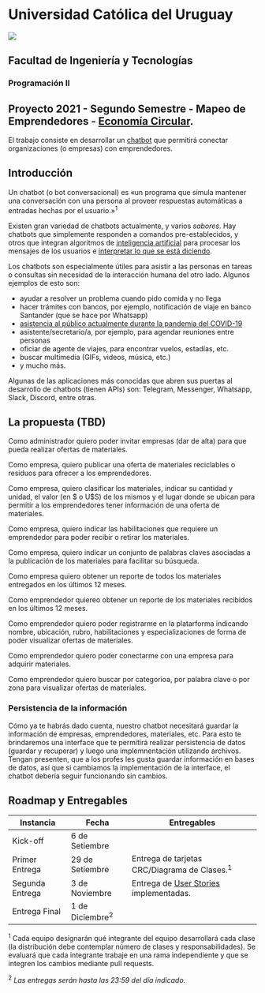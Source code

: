 # Universidad Católica del Uruguay
<img src="https://ucu.edu.uy/sites/all/themes/univer/logo.png"> 

## Facultad de Ingeniería y Tecnologías
### Programación II

## Proyecto 2021 - Segundo Semestre - Mapeo de Emprendedores - [Economía Circular](https://es.wikipedia.org/wiki/Econom%C3%ADa_circular).

El trabajo consiste en desarrollar un [chatbot](https://es.wikipedia.org/wiki/Bot_conversacional) que permitirá conectar organizaciones (o empresas) con emprendedores. 

## Introducción
Un chatbot (o bot conversacional) es «un programa que simula mantener una conversación con una persona al proveer respuestas automáticas a entradas hechas por el usuario.»<sup>1</sup>

Existen gran variedad de chatbots actualmente, y varios _sabores_. Hay chatbots que simplemente responden a comandos pre-establecidos, y otros que integran algoritmos de [inteligencia artificial](https://es.wikipedia.org/wiki/Inteligencia_artificial) para procesar los mensajes de los usuarios e [interpretar lo que se está diciendo](https://es.wikipedia.org/wiki/Procesamiento_de_lenguajes_naturales).

Los chatbots son especialmente útiles para asistir a las personas en tareas o consultas sin necesidad de la interacción humana del otro lado. Algunos ejemplos de esto son:

- ayudar a resolver un problema cuando pido comida y no llega
- hacer trámites con bancos, por ejemplo, notificación de viaje en banco Santander (que se hace por Whatsapp)
- [asistencia al público actualmente durante la pandemia del COVID-19](https://www.gub.uy/ministerio-salud-publica/coronavirus)
- asistente/secretario/a, por ejemplo, para agendar reuniones entre personas
- oficiar de agente de viajes, para encontrar vuelos, estadías, etc.
- buscar multimedia (GIFs, videos, música, etc.)
- y mucho más.

Algunas de las aplicaciones más conocidas que abren sus puertas al desarrollo de chatbots (tienen APIs) son: Telegram, Messenger, Whatsapp, Slack, Discord, entre otras.

## La propuesta (TBD)
Como administrador quiero poder invitar empresas  (dar de alta) para que pueda realizar ofertas de materiales.

Como empresa, quiero publicar una oferta de materiales reciclables o residuos para ofrecer a los emprendedores.

Como empresa, quiero clasificar los materiales, indicar su cantidad y unidad, el valor (en $ o U$S) de los mismos y el lugar donde se ubican para permitir a los emprendedores tener información de una oferta de materiales.

Como empresa, quiero indicar las habilitaciones que requiere un emprendedor para poder recibir o retirar los materiales.

Como empresa, quiero indicar un conjunto de palabras claves asociadas a la publicación de los materiales para facilitar su búsqueda.

Como empresa quiero obtener un reporte de todos los materiales entregados en los últimos 12 meses.

Como emprendedor quiereo obtener un reporte de los materiales recibidos en los últimos 12 meses.

Como emprendedor quiero poder registrarme en la platarforma indicando nombre, ubicación, rubro, habilitaciones y especializaciones de forma de poder visualizar ofertas de materiales.

Como emprendedor quiero poder conectarme con una empresa para adquirir materiales.

Como emprendedor quiero buscar por categorioa, por palabra clave o por zona para visualizar ofertas de materiales.

### Persistencia de la información
Cómo ya te habrás dado cuenta, nuestro chatbot necesitará guardar la información de empresas, emprendedores, materiales, etc. Para esto te brindaremos una interface que te permitirá realizar persistencia de datos (guardar y recuperar) y luego una implemnentación utilizando archivos. Tengan presenten, que a los profes les gusta guardar información en bases de datos, así que si cambiamos la implementación de la interface, el chatbot debería seguir funcionando sin cambios.

## Roadmap y Entregables
| Instancia | Fecha | Entregables |
| --- | --- | --- |
| Kick-off | 6 de Setiembre |
| Primer Entrega | 29 de Setiembre | Entrega de tarjetas CRC/Diagrama de Clases.<sup>1</sup>
| Segunda Entrega | 3 de Noviembre | Entrega de [User Stories](https://es.wikipedia.org/wiki/Historias_de_usuario) implementadas.
| Entrega Final | 1 de Diciembre<sup>2</sup>|

<sup>1</sup> Cada equipo designarán qué integrante del equipo desarrollará cada clase (la distribución debe contemplar número de clases y responsabilidades). Se evaluará que cada integrante trabaje en una rama independiente y que se integren los cambios mediante pull requests.

<sup>2</sup> _Las entregas serán hasta las 23:59 del día indicado._
